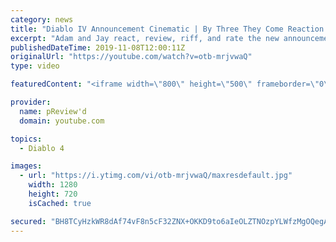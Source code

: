 ```yaml
---
category: news
title: "Diablo IV Announcement Cinematic | By Three They Come Reaction / Review / Rating"
excerpt: "Adam and Jay react, review, riff, and rate the new announcement cinematic everyone wanted to see last year at Blizzcon, Diablo IV 'By Three They Come'."
publishedDateTime: 2019-11-08T12:00:11Z
originalUrl: "https://youtube.com/watch?v=otb-mrjvwaQ"
type: video

featuredContent: "<iframe width=\"800\" height=\"500\" frameborder=\"0\" src=\"https://www.youtube.com/embed/otb-mrjvwaQ\" allow=\"accelerometer; autoplay; encrypted-media; gyroscope; picture-in-picture\" allowfullscreen></iframe>"

provider:
  name: pReview'd
  domain: youtube.com

topics:
  - Diablo 4

images:
  - url: "https://i.ytimg.com/vi/otb-mrjvwaQ/maxresdefault.jpg"
    width: 1280
    height: 720
    isCached: true

secured: "BH8TCyHzkWR8dAf74vF8n5cF32ZNX+OKKD9to6aIeOLZTNOzpYLWfzMgOQegAjH6gYzh0GaS5o/s0ghKcDGEQ98J4yMFVoBIl0/ENz8xECbVmJp8Zwd/iaZzatz9yeHwJqR8QP1j33dlVpPlQmtqqXzJLPOo3G2VgYTXl6NLttr+pVkkS2MlcbpUA0qZ0Uc1cJQ5DnSq2rj4FNQPLudSHrLGtwfOB+BvLjYHSN3OIQfFVO5T8PIWo+KvLuEjABNHloy8zZ9kNzs1lYlMfR7dkkHKqOKGo1NgvUzPKyt+n4dzN2CB9H7xXvNBEJxIeQqRYEfO0tkyolXBavW3eKr5AHCz1/QUxgKQ8XDgNCU/VovQIYx72hvOWSYcOLg8+keJ2Yhqaul4sqAzf65QZ08V8EnapqnczANOlgEVbxDpY/0EXH+AVnQnmnfzQ5BzJgAG;5ri/oegTibzn3e/1lIiGvA=="
---
```


